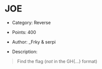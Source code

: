 # JOE

* Category: Reverse

* Points: 400

* Author: _Frky & serpi

* Description:
> Find the flag (*not* in the GH{...} format)

